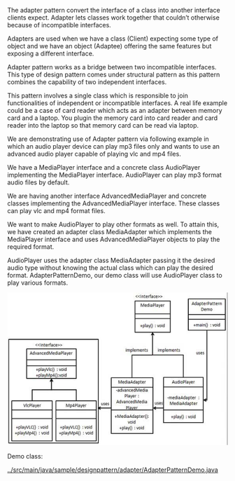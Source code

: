 

The adapter pattern convert the interface of a class into another interface clients expect. Adapter lets classes work together that couldn’t otherwise because of incompatible interfaces.

Adapters are used when we have a class (Client) expecting some type of object and we have an object (Adaptee) offering the same features but exposing a different interface.



Adapter pattern works as a bridge between two incompatible interfaces. This type of design pattern comes under structural pattern as this pattern combines the capability of two independent interfaces.

This pattern involves a single class which is responsible to join functionalities of independent or incompatible interfaces. A real life example could be a case of card reader which acts as an adapter between memory card and a laptop. You plugin the memory card into card reader and card reader into the laptop so that memory card can be read via laptop.

We are demonstrating use of Adapter pattern via following example in which an audio player device can play mp3 files only and wants to use an advanced audio player capable of playing vlc and mp4 files.

We have a MediaPlayer interface and a concrete class AudioPlayer implementing the MediaPlayer interface. AudioPlayer can play mp3 format audio files by default.

We are having another interface AdvancedMediaPlayer and concrete classes implementing the AdvancedMediaPlayer interface. These classes can play vlc and mp4 format files.

We want to make AudioPlayer to play other formats as well. To attain this, we have created an adapter class MediaAdapter which implements the MediaPlayer interface and uses AdvancedMediaPlayer objects to play the required format.

AudioPlayer uses the adapter class MediaAdapter passing it the desired audio type without knowing the actual class which can play the desired format. AdapterPatternDemo, our demo class will use AudioPlayer class to play various formats.

![pattern diagram](./images/adapter_pattern_uml_diagram.jpg)

Demo class:

[../src/main/java/sample/designpattern/adapter/AdapterPatternDemo.java](../src/main/java/sample/designpattern/adapter/AdapterPatternDemo.java)

